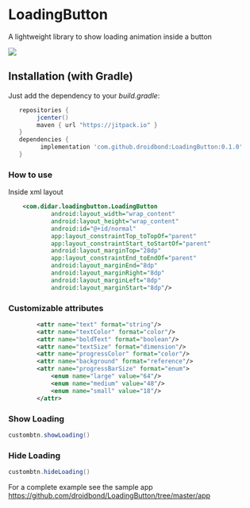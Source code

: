 # LoadingButton
A lightweight library to show loading animation inside a button

[![](https://jitpack.io/v/droidbond/LoadingButton.svg)](https://jitpack.io/v/droidbond/LoadingButton)

## Installation (with Gradle)
Just add the dependency to your *build.gradle*:

```groovy
   repositories {
        jcenter()
        maven { url "https://jitpack.io" }
   }
   dependencies {
         implementation 'com.github.droidbond:LoadingButton:0.1.0'
   }
```
### How to use
Inside xml layout
```xml
    <com.didar.loadingbutton.LoadingButton
            android:layout_width="wrap_content"
            android:layout_height="wrap_content"
            android:id="@+id/normal"
            app:layout_constraintTop_toTopOf="parent"
            app:layout_constraintStart_toStartOf="parent"
            android:layout_marginTop="28dp"
            app:layout_constraintEnd_toEndOf="parent"
            android:layout_marginEnd="8dp"
            android:layout_marginRight="8dp"
            android:layout_marginLeft="8dp"
            android:layout_marginStart="8dp"/>
```
### Customizable attributes
```xml
        <attr name="text" format="string"/>
        <attr name="textColor" format="color"/>
        <attr name="boldText" format="boolean"/>
        <attr name="textSize" format="dimension"/>
        <attr name="progressColor" format="color"/>
        <attr name="background" format="reference"/>
        <attr name="progressBarSize" format="enum">
            <enum name="large" value="64"/>
            <enum name="medium" value="48"/>
            <enum name="small" value="18"/>
        </attr>
```
### Show Loading
```java
custombtn.showLoading()
```
### Hide Loading
```java
custombtn.hideLoading()
```

For a complete example see the sample app https://github.com/droidbond/LoadingButton/tree/master/app
